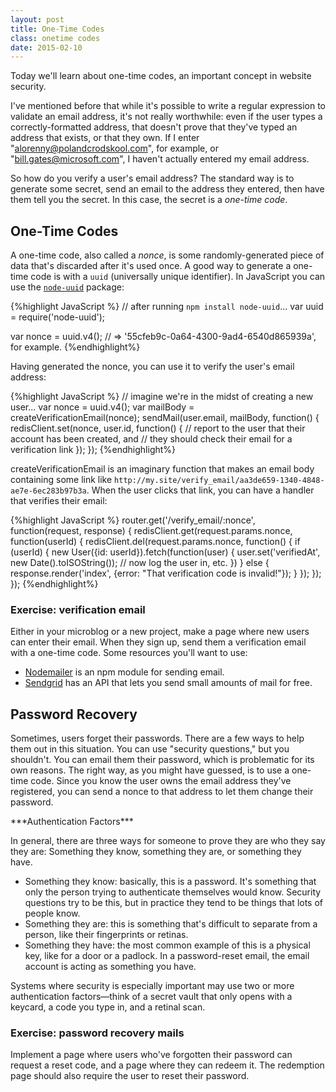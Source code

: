 ```yaml
---
layout: post
title: One-Time Codes
class: onetime codes
date: 2015-02-10
---
```


Today we'll learn about one-time codes, an important concept in website security.

I've mentioned before that while it's possible to write a regular expression to validate an email address, it's not really worthwhile: even if the user types a correctly-formatted address, that doesn't prove that they've typed an address that exists, or that they own. If I enter "alorenny@polandcrodskool.com", for example, or "bill.gates@microsoft.com", I haven't actually entered my email address.

So how do you verify a user's email address? The standard way is to generate some secret, send an email to the address they entered, then have them tell you the secret. In this case, the secret is a _one-time code_.

## One-Time Codes

A one-time code, also called a _nonce_, is some randomly-generated piece of data that's discarded after it's used once. A good way to generate a one-time code is with a `uuid` (universally unique identifier). In JavaScript you can use the [`node-uuid`][node-uuid] package:

{%highlight JavaScript %}
// after running `npm install node-uuid`...
var uuid = require('node-uuid');

var nonce = uuid.v4();
// => '55cfeb9c-0a64-4300-9ad4-6540d865939a', for example.
{%endhighlight%}

Having generated the nonce, you can use it to verify the user's email address:

{%highlight JavaScript %}
// imagine we're in the midst of creating a new user...
var nonce = uuid.v4();
var mailBody = createVerificationEmail(nonce);
sendMail(user.email, mailBody, function() {
    redisClient.set(nonce, user.id, function() {
        // report to the user that their account has been created, and
        // they should check their email for a verification link
    });
});
{%endhighlight%}

createVerificationEmail is an imaginary function that makes an email body containing some link like `http://my.site/verify_email/aa3de659-1340-4848-ae7e-6ec283b97b3a`. When the user clicks that link, you can have a handler that verifies their email:

{%highlight JavaScript %}
router.get('/verify_email/:nonce', function(request, response) {
    redisClient.get(request.params.nonce, function(userId) {
        redisClient.del(request.params.nonce, function() {
            if (userId) {
                new User({id: userId}).fetch(function(user) {
                    user.set('verifiedAt', new Date().toISOString());
                    // now log the user in, etc.
                })
            } else {
                response.render('index',
                    {error: "That verification code is invalid!"});
            }
        });
    });
});
{%endhighlight%}

### Exercise: verification email

Either in your microblog or a new project, make a page where new users can enter their email. When they sign up, send them a verification email with a one-time code. Some resources you'll want to use:

* [Nodemailer][nodemailer] is an npm module for sending email.
* [Sendgrid][sendgrid] has an API that lets you send small amounts of mail for free.

## Password Recovery

Sometimes, users forget their passwords. There are a few ways to help them out in this situation. You can use "security questions," but you shouldn't. You can email them their password, which is problematic for its own reasons. The right way, as you might have guessed, is to use a one-time code. Since you know the user owns the email address they've registered, you can send a nonce to that address to let them change their password.

<aside>
***Authentication Factors***

In general, there are three ways for someone to prove they are who they say they are: Something they know, something they are, or something they have.

* Something they know: basically, this is a password. It's something that only the person trying to authenticate themselves would know. Security questions try to be this, but in practice they tend to be things that lots of people know.
* Something they are: this is something that's difficult to separate from a person, like their fingerprints or retinas.
* Something they have: the most common example of this is a physical key, like for a door or a padlock. In a password-reset email, the email account is acting as something you have.

Systems where security is especially important may use two or more authentication factors&mdash;think of a secret vault that only opens with a keycard, a code you type in, and a retinal scan.
</aside>

### Exercise: password recovery mails

Implement a page where users who've forgotten their password can request a reset code, and a page where they can redeem it. The redemption page should also require the user to reset their password.

[node-uuid]: https://www.npmjs.com/package/node-uuid
[nodemailer]: https://www.npmjs.com/package/nodemailer
[sendgrid]: https://sendgrid.com/

